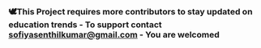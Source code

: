 

### 🕊️This Project requires more contributors to stay updated on education trends - To support contact sofiyasenthilkumar@gmail.com - You are welcomed




